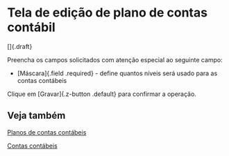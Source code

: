 # Tela de edição de plano de contas contábil

[]{.draft}

Preencha os campos solicitados com atenção especial ao seguinte campo:

* [Máscara]{.field .required} - define quantos níveis será usado para as contas contábeis


Clique em [Gravar]{.z-button .default} para confirmar a operação.

## Veja também

[Planos de contas contábeis](accountChart)

[Contas contábeis](account)